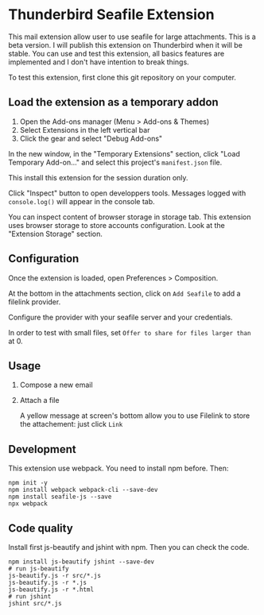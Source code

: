 # Thunderbird Seafile Extension

This mail extension allow user to use seafile for large attachments. 
This is a beta version. I will publish  this extension on Thunderbird when it 
will be stable. You can use and test this extension, all basics features are 
implemented and I don't have intention to break things.

To test this extension, first clone this git repository on your computer.

## Load the extension as a temporary addon

1. Open the Add-ons manager (Menu > Add-ons & Themes)
2. Select Extensions in the left vertical bar
3. Click the gear and select "Debug Add-ons"

In the new window, in the "Temporary Extensions" section, click "Load Temporary
Add-on..." and select this project's `manifest.json` file.

This install this extension for the session duration only.

Click "Inspect" button to open developpers tools.
Messages logged with `console.log()` will appear in the console tab.

You can inspect content of browser storage in storage tab. This extension uses
browser storage to store accounts configuration. Look at the "Extension Storage"
section.

## Configuration

Once the extension is loaded, open Preferences > Composition.

At the bottom in the attachments section, click on `Add Seafile` to add a
filelink provider.

Configure the provider with your seafile server and your credentials.

In order to test with small files, set `Offer to share for files larger than`
at 0.

## Usage

1. Compose a new email

2. Attach a file
   
   A yellow message at screen's bottom allow you to use Filelink to store the
   attachement: just click `Link`

## Development

This extension use webpack. You need to install npm before.
Then:

```shell
npm init -y
npm install webpack webpack-cli --save-dev
npm install seafile-js --save
npx webpack
```


## Code quality

Install first js-beautify and jshint with npm. Then you can check the code.

```shell
npm install js-beautify jshint --save-dev
# run js-beautify
js-beautify.js -r src/*.js
js-beautify.js -r *.js
js-beautify.js -r *.html
# run jshint
jshint src/*.js
```